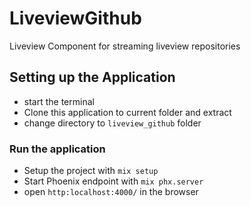 # LiveviewGithub
Liveview Component for streaming liveview repositories

## Setting up the Application
  * start the terminal
  * Clone this application to current folder and extract
  * change directory to `liveview_github` folder

### Run the application

  * Setup the project with `mix setup`
  * Start Phoenix endpoint with `mix phx.server`
  * open `http:localhost:4000/` in the browser